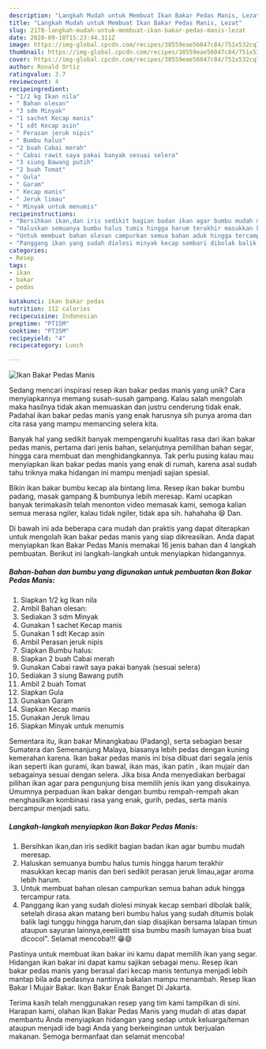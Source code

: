 ```yaml
---
description: "Langkah Mudah untuk Membuat Ikan Bakar Pedas Manis, Lezat"
title: "Langkah Mudah untuk Membuat Ikan Bakar Pedas Manis, Lezat"
slug: 2178-langkah-mudah-untuk-membuat-ikan-bakar-pedas-manis-lezat
date: 2020-09-10T15:23:44.311Z
image: https://img-global.cpcdn.com/recipes/38559eae56047c84/751x532cq70/ikan-bakar-pedas-manis-foto-resep-utama.jpg
thumbnail: https://img-global.cpcdn.com/recipes/38559eae56047c84/751x532cq70/ikan-bakar-pedas-manis-foto-resep-utama.jpg
cover: https://img-global.cpcdn.com/recipes/38559eae56047c84/751x532cq70/ikan-bakar-pedas-manis-foto-resep-utama.jpg
author: Ronald Ortiz
ratingvalue: 3.7
reviewcount: 4
recipeingredient:
- "1/2 kg Ikan nila"
- " Bahan olesan"
- "3 sdm Minyak"
- "1 sachet Kecap manis"
- "1 sdt Kecap asin"
- " Perasan jeruk nipis"
- " Bumbu halus"
- "2 buah Cabai merah"
- " Cabai rawit saya pakai banyak sesuai selera"
- "3 siung Bawang putih"
- "2 buah Tomat"
- " Gula"
- " Garam"
- " Kecap manis"
- " Jeruk limau"
- " Minyak untuk menumis"
recipeinstructions:
- "Bersihkan ikan,dan iris sedikit bagian badan ikan agar bumbu mudah meresap."
- "Haluskan semuanya bumbu halus tumis hingga harum terakhir masukkan kecap manis dan beri sedikit perasan jeruk limau,agar aroma lebih harum."
- "Untuk membuat bahan olesan campurkan semua bahan aduk hingga tercampur rata."
- "Panggang ikan yang sudah diolesi minyak kecap sembari dibolak balik, setelah dirasa akan matang beri bumbu halus yang sudah ditumis bolak balik lagi tunggu hingga harum,dan siap disajikan bersama lalapan timun ataupun sayuran lainnya,eeeiiisttt sisa bumbu masih lumayan bisa buat dicocol&#34;. Selamat mencoba!!! 😁😄"
categories:
- Resep
tags:
- ikan
- bakar
- pedas

katakunci: ikan bakar pedas 
nutrition: 112 calories
recipecuisine: Indonesian
preptime: "PT15M"
cooktime: "PT35M"
recipeyield: "4"
recipecategory: Lunch

---
```



![Ikan Bakar Pedas Manis](https://img-global.cpcdn.com/recipes/38559eae56047c84/751x532cq70/ikan-bakar-pedas-manis-foto-resep-utama.jpg)

Sedang mencari inspirasi resep ikan bakar pedas manis yang unik? Cara menyiapkannya memang susah-susah gampang. Kalau salah mengolah maka hasilnya tidak akan memuaskan dan justru cenderung tidak enak. Padahal ikan bakar pedas manis yang enak harusnya sih punya aroma dan cita rasa yang mampu memancing selera kita.

Banyak hal yang sedikit banyak mempengaruhi kualitas rasa dari ikan bakar pedas manis, pertama dari jenis bahan, selanjutnya pemilihan bahan segar, hingga cara membuat dan menghidangkannya. Tak perlu pusing kalau mau menyiapkan ikan bakar pedas manis yang enak di rumah, karena asal sudah tahu triknya maka hidangan ini mampu menjadi sajian spesial.

Bikin ikan bakar bumbu kecap ala bintang lima. Resep ikan bakar bumbu padang, masak gampang &amp; bumbunya lebih meresap. Kami ucapkan banyak terimakasih telah menonton video memasak kami, semoga kalian semua merasa ngiler, kalau tidak ngiler, tidak apa sih. hahahaha 😆 Dan.


Di bawah ini ada beberapa cara mudah dan praktis yang dapat diterapkan untuk mengolah ikan bakar pedas manis yang siap dikreasikan. Anda dapat menyiapkan Ikan Bakar Pedas Manis memakai 16 jenis bahan dan 4 langkah pembuatan. Berikut ini langkah-langkah untuk menyiapkan hidangannya.

<!--inarticleads1-->

##### Bahan-bahan dan bumbu yang digunakan untuk pembuatan Ikan Bakar Pedas Manis:

1. Siapkan 1/2 kg Ikan nila
1. Ambil  Bahan olesan:
1. Sediakan 3 sdm Minyak
1. Gunakan 1 sachet Kecap manis
1. Gunakan 1 sdt Kecap asin
1. Ambil  Perasan jeruk nipis
1. Siapkan  Bumbu halus:
1. Siapkan 2 buah Cabai merah
1. Gunakan  Cabai rawit saya pakai banyak (sesuai selera)
1. Sediakan 3 siung Bawang putih
1. Ambil 2 buah Tomat
1. Siapkan  Gula
1. Gunakan  Garam
1. Siapkan  Kecap manis
1. Gunakan  Jeruk limau
1. Siapkan  Minyak untuk menumis


Sementara itu, ikan bakar Minangkabau (Padang), serta sebagian besar Sumatera dan Semenanjung Malaya, biasanya lebih pedas dengan kuning kemerahan karena. Ikan bakar pedas manis ini bisa dibuat dari segala jenis ikan seperti ikan gurami, ikan bawal, ikan mas, ikan patin , ikan mujair dan sebagainya sesuai dengan selera. Jika bisa Anda menyediakan berbagai pilihan ikan agar para pengunjung bisa memilih jenis ikan yang disukainya. Umumnya perpaduan ikan bakar dengan bumbu rempah-rempah akan menghasilkan kombinasi rasa yang enak, gurih, pedas, serta manis bercampur menjadi satu. 

<!--inarticleads2-->

##### Langkah-langkah menyiapkan Ikan Bakar Pedas Manis:

1. Bersihkan ikan,dan iris sedikit bagian badan ikan agar bumbu mudah meresap.
1. Haluskan semuanya bumbu halus tumis hingga harum terakhir masukkan kecap manis dan beri sedikit perasan jeruk limau,agar aroma lebih harum.
1. Untuk membuat bahan olesan campurkan semua bahan aduk hingga tercampur rata.
1. Panggang ikan yang sudah diolesi minyak kecap sembari dibolak balik, setelah dirasa akan matang beri bumbu halus yang sudah ditumis bolak balik lagi tunggu hingga harum,dan siap disajikan bersama lalapan timun ataupun sayuran lainnya,eeeiiisttt sisa bumbu masih lumayan bisa buat dicocol&#34;. Selamat mencoba!!! 😁😄


Pastinya untuk membuat ikan bakar ini kamu dapat memilih ikan yang segar. Hidangan ikan bakar ini dapat kamu sajikan sebagai menu. Resep ikan bakar pedas manis yang berasal dari kecap manis tentunya menjadi lebih mantap bila ada pedasnya nantinya bakalan mampu menambah. Resep Ikan Bakar I Mujair Bakar. Ikan Bakar Enak Banget Di Jakarta. 

Terima kasih telah menggunakan resep yang tim kami tampilkan di sini. Harapan kami, olahan Ikan Bakar Pedas Manis yang mudah di atas dapat membantu Anda menyiapkan hidangan yang sedap untuk keluarga/teman ataupun menjadi ide bagi Anda yang berkeinginan untuk berjualan makanan. Semoga bermanfaat dan selamat mencoba!
